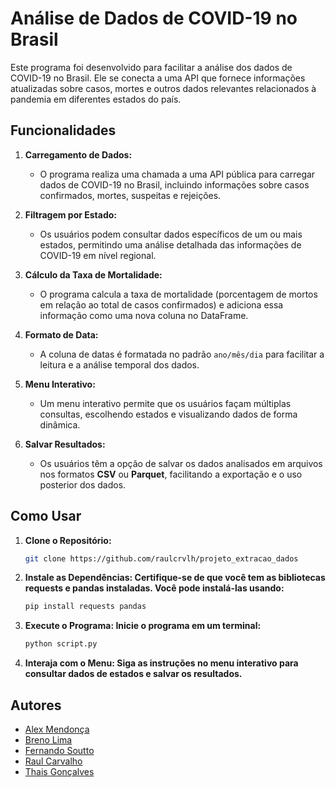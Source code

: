 # Análise de Dados de COVID-19 no Brasil

Este programa foi desenvolvido para facilitar a análise dos dados de COVID-19 no Brasil. Ele se conecta a uma API que fornece informações atualizadas sobre casos, mortes e outros dados relevantes relacionados à pandemia em diferentes estados do país.

## Funcionalidades

1. **Carregamento de Dados:**
   - O programa realiza uma chamada a uma API pública para carregar dados de COVID-19 no Brasil, incluindo informações sobre casos confirmados, mortes, suspeitas e rejeições.

2. **Filtragem por Estado:**
   - Os usuários podem consultar dados específicos de um ou mais estados, permitindo uma análise detalhada das informações de COVID-19 em nível regional.

3. **Cálculo da Taxa de Mortalidade:**
   - O programa calcula a taxa de mortalidade (porcentagem de mortos em relação ao total de casos confirmados) e adiciona essa informação como uma nova coluna no DataFrame.

4. **Formato de Data:**
   - A coluna de datas é formatada no padrão `ano/mês/dia` para facilitar a leitura e a análise temporal dos dados.

5. **Menu Interativo:**
   - Um menu interativo permite que os usuários façam múltiplas consultas, escolhendo estados e visualizando dados de forma dinâmica.

6. **Salvar Resultados:**
   - Os usuários têm a opção de salvar os dados analisados em arquivos nos formatos **CSV** ou **Parquet**, facilitando a exportação e o uso posterior dos dados.

## Como Usar

1. **Clone o Repositório:**
   ```bash
   git clone https://github.com/raulcrvlh/projeto_extracao_dados


2. **Instale as Dependências: Certifique-se de que você tem as bibliotecas requests e pandas instaladas. Você pode instalá-las usando:**
    ```bash
    pip install requests pandas

3. **Execute o Programa: Inicie o programa em um terminal:**
    ```bash
    python script.py

4. **Interaja com o Menu: Siga as instruções no menu interativo para consultar dados de estados e salvar os resultados.**
    
## Autores
- [Alex Mendonça](https://github.com/alexcmendonca)
- [Breno Lima](https://github.com/BrenoLima54/)
- [Fernando Soutto](https://github.com/FeSoutto)
- [Raul Carvalho](https://github.com/raulcrvlh/)
- [Thais Gonçalves](https://github.com/thais-goncalves)
